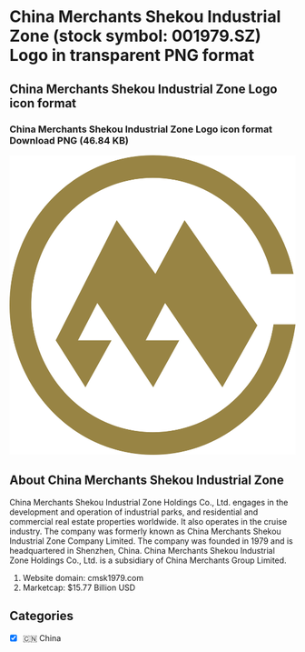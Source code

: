 # China Merchants Shekou Industrial Zone (stock symbol: 001979.SZ) Logo in transparent PNG format

## China Merchants Shekou Industrial Zone Logo icon format

### China Merchants Shekou Industrial Zone Logo icon format Download PNG (46.84 KB)

![China Merchants Shekou Industrial Zone Logo icon format Download PNG (46.84 KB)](/img/orig/001979.SZ-3344c031.png)

## About China Merchants Shekou Industrial Zone

China Merchants Shekou Industrial Zone Holdings Co., Ltd. engages in the development and operation of industrial parks, and residential and commercial real estate properties worldwide. It also operates in the cruise industry. The company was formerly known as China Merchants Shekou Industrial Zone Company Limited. The company was founded in 1979 and is headquartered in Shenzhen, China. China Merchants Shekou Industrial Zone Holdings Co., Ltd. is a subsidiary of China Merchants Group Limited.

1. Website domain: cmsk1979.com
2. Marketcap: $15.77 Billion USD


## Categories
- [x] 🇨🇳 China

